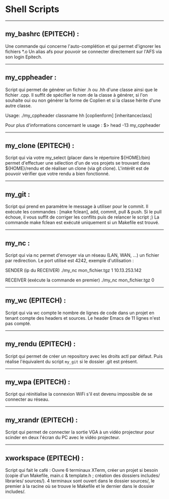 Shell Scripts
=============

--------------------------------------------------------------------------------
my_bashrc (EPITECH) :
--------------------------------------------------------------------------------
Une commande qui concerne l'auto-complétion et qui permet d'ignorer les
fichiers *.o
Un alias afs pour pouvoir se connecter directement sur l'AFS via son login
Epitech.

--------------------------------------------------------------------------------
my_cppheader :
--------------------------------------------------------------------------------
Script qui permet de générer un fichier .h ou .hh d'une classe ainsi que le
fichier .cpp.
Il suffit de spécifier le nom de la classe à générer, si l'on souhaite oui ou
non générer la forme de Coplien et si la classe hérite d'une autre classe.

Usage: ./my_cppheader classname hh [coplienform] [inheritanceclass]

Pour plus d'informations concernant le usage :
$> head -13 my_cppheader

--------------------------------------------------------------------------------
my_clone (EPITECH) :
--------------------------------------------------------------------------------
Script qui via votre my_select (placer dans le répertoire ${HOME}/bin)
permet d'effectuer une sélection d'un de vos projets se trouvant dans
${HOME}/rendu et de réaliser un clone (via git clone).
L'intérêt est de pouvoir vérifier que votre rendu a bien fonctionné.

--------------------------------------------------------------------------------
my_git :
--------------------------------------------------------------------------------
Script qui prend en paramètre le message à utiliser pour le commit.
Il exécute les commandes : [make fclean], add, commit, pull & push.
Si le pull échoue, il vous suffit de corriger les conflits puis de relancer
le script ;)
La commande make fclean est exécuté uniquement si un Makefile est trouvé.

--------------------------------------------------------------------------------
my_nc :
--------------------------------------------------------------------------------
Script qui via nc permet d'envoyer via un réseau (LAN, WAN, ...) un fichier
par redirection. Le port utilisé est 4242, exemple d'utilisation :

SENDER (ip du RECEIVER)
./my_nc mon_fichier.tgz 1 10.13.253.142

RECEIVER (exécute la commande en premier)
./my_nc mon_fichier.tgz 0

--------------------------------------------------------------------------------
my_wc (EPITECH) :
--------------------------------------------------------------------------------
Script qui via wc compte le nombre de lignes de code dans un projet en tenant
compte des headers et sources. Le header Emacs de 11 lignes n'est pas compté.

--------------------------------------------------------------------------------
my_rendu (EPITECH) :
--------------------------------------------------------------------------------
Script qui permet de créer un repository avec les droits actl par défaut. Puis
réalise l'équivalent du script `my_git` si le dossier .git est présent.

--------------------------------------------------------------------------------
my_wpa (EPITECH) :
--------------------------------------------------------------------------------
Script qui réinitialise la connexion WiFi s'il est devenu impossible de se
connecter au réseau.

--------------------------------------------------------------------------------
my_xrandr (EPITECH) :
--------------------------------------------------------------------------------
Script qui permet de connecter la sortie VGA à un vidéo projecteur pour scinder
en deux l'écran du PC avec le vidéo projecteur.

--------------------------------------------------------------------------------
xworkspace (EPITECH) :
--------------------------------------------------------------------------------
Script qui fait le café :
Ouvre 6 terminaux XTerm, créer un projet si besoin (copie d'un Makefile, main.c
& template.h ; création des dossiers includes/ libraries/ sources/).
4 terminaux sont ouvert dans le dossier sources/, le premier à la racine où se
trouve le Makefile et le dernier dans le dossier includes/.
